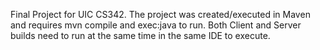 Final Project for UIC CS342. The project was created/executed in Maven and requires mvn compile and exec:java to run. Both Client and Server builds need to run at the same time in the same IDE to execute.
